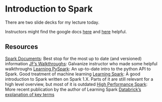 # Introduction to Spark

There are two slide decks for my lecture today.

Instructors might find the google docs [here](https://docs.google.com/a/galvanize.com/presentation/d/1Tt9uFjtKvHoUsScd4UHEuwwJYb4ddLi5a7p6XVTD2nk/edit?usp=sharing) and [here](https://docs.google.com/a/galvanize.com/presentation/d/1x2sHb_7zRwQBaQjLH-eeBxjpRANEtmLYoaQ19rZdIAg/edit?usp=sharing) helpful.

## Resources

[Spark Documents](http://spark.apache.org/docs/latest/): Best stop for the most up to date (and versioned) information
[JF’s Walkthroughs](https://github.com/gSchool/DSI_Lectures/tree/master/spark/jf_omhover): Galvanize instructor who made some helpful walkthroughs
[Learning PySpark](https://www.packtpub.com/big-data-and-business-intelligence/learning-pyspark): An up-to-date intro to the python API to Spark.  Good treatment of machine learning
[Learning Spark](http://shop.oreilly.com/product/0636920028512.do): A good introduction to Spark written on Spark 1.X.  Parts of it are still relevant for a high level overview, but most of it is outdated
[High Performance Spark](http://shop.oreilly.com/product/0636920046967.do): More recent publication by the author of Learning Spark
[Databrick’s explanation of key terms](https://databricks.com/blog/2016/06/22/apache-spark-key-terms-explained.html)
